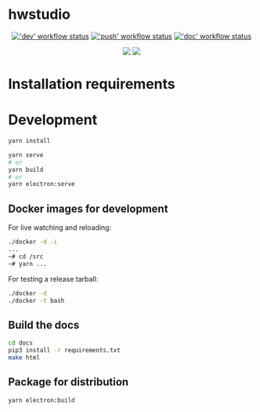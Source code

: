 # hwstudio

<p align="center">
  <a title="'dev' workflow status" href="https://github.com/umarcor/hwstudio/actions?query=workflow%3Adev"><img alt="'dev' workflow status" src="https://github.com/umarcor/hwstudio/workflows/dev/badge.svg"></a><!--
  -->
  <a title="'push' workflow status" href="https://github.com/umarcor/hwstudio/actions?query=workflow%3Apush"><img alt="'push' workflow status" src="https://github.com/umarcor/hwstudio/workflows/push/badge.svg"></a><!--
  -->
  <a title="'doc' workflow status" href="https://github.com/umarcor/hwstudio/actions?query=workflow%3Adoc"><img alt="'doc' workflow status" src="https://github.com/umarcor/hwstudio/workflows/doc/badge.svg"></a><!--
  -->
</p>

<p align="center">
  <a title="Dependency Status" href="https://david-dm.org/umarcor/hwstudio"><img src="https://img.shields.io/david/umarcor/hwstudio.svg&longCache=true&style=flat-square&label=deps"></a><!--
  -->
  <a title="DevDependency Status" href="https://david-dm.org/umarcor/hwstudio?type=dev"><img src="https://img.shields.io/david/dev/umarcor/hwstudio.svg?longCache=true&style=flat-square&label=devdeps"></a><!--
  -->
</p>

# Installation requirements

# Development

```sh
yarn install

yarn serve
# or
yarn build
# or
yarn electron:serve
```

## Docker images for development

For live watching and reloading:

```sh
./docker -d -i
...
~# cd /src
~# yarn ...
```

For testing a release tarball:

```sh
./docker -d
./docker -t bash
```

## Build the docs

```bash
cd docs
pip3 install -r requirements.txt
make html
```

## Package for distribution

```bash
yarn electron:build
```
